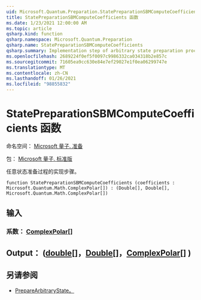 ```yaml
---
uid: Microsoft.Quantum.Preparation.StatePreparationSBMComputeCoefficients
title: StatePreparationSBMComputeCoefficients 函数
ms.date: 1/23/2021 12:00:00 AM
ms.topic: article
qsharp.kind: function
qsharp.namespace: Microsoft.Quantum.Preparation
qsharp.name: StatePreparationSBMComputeCoefficients
qsharp.summary: Implementation step of arbitrary state preparation procedure.
ms.openlocfilehash: 2689224f0ef5f0097c9986332ca034318b2e857c
ms.sourcegitcommit: 71605ea9cc630e84e7ef29027e1f0ea06299747e
ms.translationtype: MT
ms.contentlocale: zh-CN
ms.lasthandoff: 01/26/2021
ms.locfileid: "98855832"
---
```

# <a name="statepreparationsbmcomputecoefficients-function"></a>StatePreparationSBMComputeCoefficients 函数

命名空间： [Microsoft 量子. 准备](xref:Microsoft.Quantum.Preparation)

包： [Microsoft 量子. 标准版](https://nuget.org/packages/Microsoft.Quantum.Standard)


任意状态准备过程的实现步骤。

```qsharp
function StatePreparationSBMComputeCoefficients (coefficients : Microsoft.Quantum.Math.ComplexPolar[]) : (Double[], Double[], Microsoft.Quantum.Math.ComplexPolar[])
```


## <a name="input"></a>输入

### <a name="coefficients--complexpolar"></a>系数： [ComplexPolar](xref:Microsoft.Quantum.Math.ComplexPolar)[]





## <a name="output--doubledoublecomplexpolar"></a>Output： ([double](xref:microsoft.quantum.lang-ref.double)[]，[Double](xref:microsoft.quantum.lang-ref.double)[]，[ComplexPolar](xref:Microsoft.Quantum.Math.ComplexPolar)[] ) 



## <a name="see-also"></a>另请参阅

- [PrepareArbitraryState。](xref:Microsoft.Quantum.Preparation.PrepareArbitraryState)